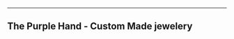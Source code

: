 --------------------------------------
The Purple Hand - Custom Made jewelery
--------------------------------------